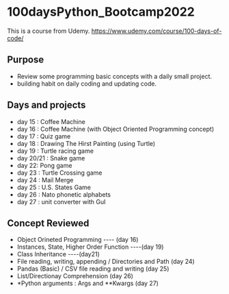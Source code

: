 # 100daysPython_Bootcamp2022

This is a course from Udemy. https://www.udemy.com/course/100-days-of-code/

## Purpose

- Review some programming basic concepts with a daily small project.
- building habit on daily coding and updating code.

## Days and projects

- day 15 : Coffee Machine 
- day 16 : Coffee Machine (with Object Oriented Programming concept)
- day 17 : Quiz game
- day 18 : Drawing The Hirst Painting (using Turtle)
- day 19 : Turtle racing game
- day 20/21 : Snake game 
- day 22: Pong game
- day 23 : Turtle Crossing game
- day 24 : Mail Merge 
- day 25 : U.S. States Game
- day 26 : Nato phonetic alphabets
- day 27 : unit converter with GuI
## Concept Reviewed

- Object Orineted Programming   ---- (day 16)
- Instances, State, Higher Order Function ----(day 19)
- Class Inheritance ----(day21)
- File reading, writing, appending / Directories and Path (day 24)
- Pandas (Basic) / CSV file reading and writing (day 25)
- List/Directionay Comprehension (day 26)
- *Python arguments : Args and **Kwargs (day 27)
